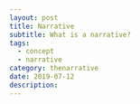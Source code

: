 ```yaml
---
layout: post
title: Narrative
subtitle: What is a narrative?
tags:
  - concept
  - narrative
category: thenarrative
date: 2019-07-12
description:
---
```

